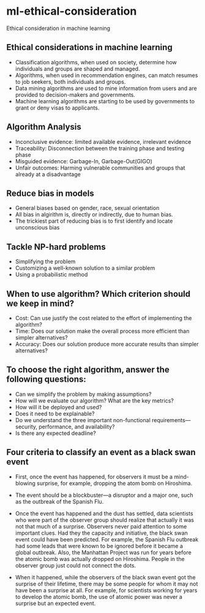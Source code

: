 # ml-ethical-consideration
Ethical consideration in machine learning 


## Ethical considerations in machine learning
- Classification algorithms, when used on society, determine how individuals and groups are shaped and managed.
- Algorithms, when used in recommendation engines, can match resumes to job seekers, both individuals and groups. 
- Data mining algorithms are used to mine information from users and are provided to decision-makers and governments. 
- Machine learning algorithms are starting to be used by governments to grant or deny visas to applicants.

## Algorithm Analysis
- Inconclusive evidence: limited available evidence, irrelevant evidence
- Traceability: Disconnection between the training phase and testing phase
- Misguided evidence: Garbage-In, Garbage-Out(GIGO)
- Unfair outcomes: Harming vulnerable communities and groups that already at a disadvantage

## Reduce bias in models
- General biases based on gender, race, sexual orientation
- All bias in algirithm is, directly or indirectly, due to human bias.
- The trickiest part of reducing bias is to first identify and locate unconscious bias

## Tackle NP-hard problems
- Simplifying the problem 
- Customizing a well-known solution to a similar problem 
- Using a probabilistic method

## When to use algorithm? Which criterion should we keep in mind?
- Cost: Can use justify the cost related to the effort of implementing the algorithm? 
- Time: Does our solution make the overall process more efficient than simpler alternatives? 
- Accuracy: Does our solution produce more accurate results than simpler alternatives?

## To choose the right algorithm, answer the following questions:
- Can we simplify the problem by making assumptions? 
- How will we evaluate our algorithm? What are the key metrics? 
- How will it be deployed and used? 
- Does it need to be explainable? 
- Do we understand the three important non-functional requirements—security, performance, and availability? 
- Is there any expected deadline?

## Four criteria to classify an event as a black swan event
- First, once the event has happened, for observers it must be a mind-blowing surprise, for example, dropping the atom bomb on Hiroshima.

- The event should be a blockbuster—a disruptor and a major one, such as the outbreak of the Spanish Flu.

- Once the event has happened and the dust has settled, data scientists who were part of the observer group should realize that actually it was not that much of a surprise. Observers never paid attention to some important clues. Had they the capacity and initiative, the black swan event could have been predicted. For example, the Spanish Flu outbreak had some leads that were known to be ignored before it became a global outbreak. Also, the Manhattan Project was run for years before the atomic bomb was actually dropped on Hiroshima. People in the observer group just could not connect the dots.

- When it happened, while the observers of the black swan event got the surprise of their lifetime, there may be some people for whom it may not have been a surprise at all. For example, for scientists working for years to develop the atomic bomb, the use of atomic power was never a surprise but an expected event.